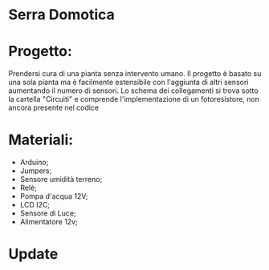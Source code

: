# Serra Domotica
 
 # Progetto:
   Prendersi cura di una pianta senza intervento umano. Il progetto è basato su una sola pianta ma è facilmente estensibile con l'aggiunta di altri sensori
   aumentando il numero di sensori.
   Lo schema dei collegamenti si trova sotto la cartella "Circuiti" e comprende l'implementazione di un fotoresistore, non ancora presente nel codice
 
 
 # Materiali:
   - Arduino;
   - Jumpers;
   - Sensore umidità terreno;
   - Relè;
   - Pompa d'acqua 12V;
   - LCD I2C;
   - Sensore di Luce;
   - Alimentatore 12v;
   

 # Update
   
   
